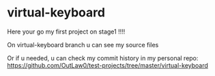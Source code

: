 # virtual-keyboard
Here your go my first project on stage1 !!!!

On virtual-keyboard branch u can see my source files

Or if u needed, u can check my commit history in my personal repo:
https://github.com/OutLaw0/test-projects/tree/master/virtual-keyboard
